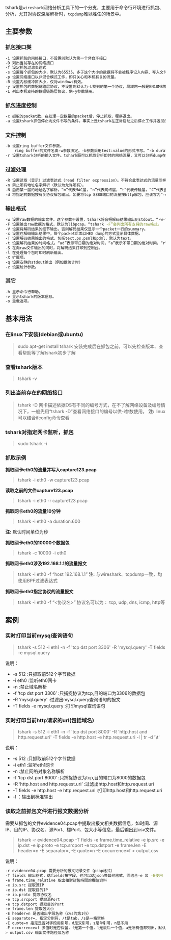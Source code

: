 tshark是`wireshark`网络分析工具下的一个分支，主要用于命令行环境进行抓包、分析，尤其对协议深层解析时，`tcpdump`难以胜任的场景中。

## 主要参数

### 抓包接口类

```bash
-i 设置抓包的网络接口，不设置则默认为第一个非自环接口
-D 列出当前存在的网络接口
-f 设定抓包过滤表达式
-s 设置每个抓包的大小，默认为65535，多于这个大小的数据将不会被程序记入内存、写入文件。（这个参数相当于tcpdump的-s，tcpdump默认抓包的大小仅为68）
-p 设置网络接口以非混合模式工作，即只关心和本机有关的流量。
-B 设置内核缓冲区大小，仅对windows有效。
-y 设置抓包的数据链路层协议，不设置则默认为-L找到的第一个协议，局域网一般是EN10MB等。
-L 列出本机支持的数据链路层协议，供-y参数使用。  
```

### 抓包进度控制

```bash
-c 抓取的packet数，在处理一定数量的packet后，停止抓取，程序退出。
-a 设置tshark抓包停止向文件书写的条件，事实上是tshark在正常启动之后停止工作并返回的条件。条件写为test:value的形式，如“-a duration:5”表示tshark启动后在5秒内抓包然后停止；“-a filesize:10”表示tshark在输出文件达到10kB后停止；“-a files:n”表示tshark在写满n个文件后停止。
```



### 文件控制

```bash
-b 设置ring buffer文件参数。
    ring buffer的文件名由-w参数决定。-b参数采用test:value的形式书写。“-b duration:5”表示每5秒写下一个ring buffer文件；“-b filesize:5”表示每达到5kB写下一个ring buffer文件；“-b files:7”表示ring buffer文件最多7个，周而复始地使用，如果这个参数不设定，tshark会将磁盘写满为止。
-r 设置tshark分析的输入文件。tshark既可以抓取分析即时的网络流量，又可以分析dump在文件中的数据。-r不能是命名管道和标准输入。
```

### 过滤处理

```bash
-R 设置读取（显示）过滤表达式（read filter expression）。不符合此表达式的流量同样不会被写入文件。注意，读取（显示）过滤表达式的语法和底层相关的抓包过滤表达式语法不相同。类似于抓包过滤表达式，在命令行使用时最好将它们quote起来。
-n 禁止所有地址名字解析（默认为允许所有）。
-N 启用某一层的地址名字解析。“m”代表MAC层，“n”代表网络层，“t”代表传输层，“C”代表当前异步DNS查找。如果-n和-N参数同时存在，-n将被忽略。如果-n和-N参数都不写，则默认打开所有地址名字解析。
-d 将指定的数据按有关协议解包输出。如要将tcp 8888端口的流量按http解包，应该写为“-d tcp.port==8888,http”。注意选择子和解包协议之间不能留空格。
```

### 输出格式

```bash
-w 设置raw数据的输出文件。这个参数不设置，tshark将会把解码结果输出到stdout。“-w-”表示把raw输出到stdout。如果要把解码结果输出到文件，使用重定向“>”而不要-w参数。
-F 设置输出raw数据的格式，默认为libpcap。“tshark -F”会列出所有支持的raw格式。
-V 设置将解码结果的细节输出，否则解码结果仅显示一个packet一行的summary。
-x 设置在解码输出结果中，每个packet后面以HEX dump的方式显示具体数据。
-T 设置解码结果输出的格式，包括text,ps,psml和pdml，默认为text。
-t 设置解码结果的时间格式。“ad”表示带日期的绝对时间，“a”表示不带日期的绝对时间，“r”表示从第一个包到现在的相对时间，“d”表示两个相邻包之间的增量时间（delta）。
-S 在向raw文件输出的同时，将解码结果打印到控制台。
-l 在处理每个包时即时刷新输出。
-X 扩展项。
-q 设置安静的stdout输出（例如做统计时）
-z 设置统计参数。
```

### 其它

```bash
-h 显示命令行帮助。
-v 显示tshark的版本信息。
-o 重载选项。
```

## 基本用法

### 在linux下安装(debian或ubuntu)

> sudo apt-get install tshark
>  安装完成后在抓包之前，可以先检查版本、查看帮助等了解tshark初步了解

### 查看tshark版本

> tshark -v

### 列出当前存在的网络接口

> tshark -D
>  网卡描述依据OS有不同的编号方式，在不了解网络设备及编号情况下，一般先用“tshark -D”查看网络接口的编号以供-i参数使用。
>  **注:** linux可以结合ifconfig命令查看

### tshark对指定网卡监听，抓包

> sudo tshark -i <interface>

### 抓取示例

**抓取网卡eth0的流量并写入capture123.pcap**

> tshark -i eth0 -w capture123.pcap

**读取之前的文件capture123.pcap**

> tshark -i eth0 -r capture123.pcap

**抓取网卡eth0的流量10分钟**

> tshark -i eth0 -a duration:600

**注:** 默认时间单位为秒

**抓取网卡eth0的10000个数据包**

> tshark -c 10000 -i eth0

**抓取网卡eth0涉及192.168.1.1的流量报文**

> tshark -i eth0 -f “host 192.168.1.1”
>  **注:** 与wireshark、tcpdump一致，均使用BPF过滤表达式

**抓取网卡eth0指定协议的流量报文**

> tshark -i eth0 -f “<协议名>”
>  协议名可以为： tcp, udp, dns, icmp, http等

## 案例

### 实时打印当前mysql查询语句

> tshark -s 512 -i eth1 -n -f 'tcp dst port 3306' -R 'mysql.query' -T fields -e mysql.query

说明：

- -s 512 :只抓取前512个字节数据
- -i eth0 :监听eth0网卡
- -n :禁止域名解析
- -f ‘tcp dst port 3306’ :只捕捉协议为tcp,目的端口为3306的数据包
- -R ‘mysql.query’ :过滤出mysql.query查询语句的报文
- -T fields -e mysql.query :打印mysql查询语句

### 实时打印当前http请求的url(包括域名)

> tshark -s 512 -i eth1 -n -f 'tcp dst port 8000' -R 'http.host and http.request.uri' -T fields -e http.host -e http.request.uri -l | tr -d '\t'

说明：

- -s 512 :只抓取前512个字节数据
- -i eth1 :监听eth1网卡
- -n :禁止网络对象名称解析
- -f ‘tcp dst port 8000’ :只捕捉协议为tcp,目的端口为8000的数据包
- -R ‘http.host and http.request.uri’ :过滤出http.host和http.request.uri
- -T fields -e http.host -e http.request.uri :打印http.host和http.request.uri
- -l ：输出到标准输出

### 读取之前抓包文件进行报文数据分析

需要从抓包的文件evidence04.pcap中提取出报文相关数据信息，如时间、源IP、目的IP、协议名、源Port、標Port、包大小等信息，最后输出到csv文件。

> tshark -r evidence04.pcap -T fields -e frame.time_relative -e ip.src -e ip.dst -e ip.proto -e tcp.srcport -e tcp.dstport -e frame.len -E header=n -E separator=, -E quote=n -E occurrence=f > output.csv

说明：

```bash
-r evidence04.pcap 需要分析的报文记录文件（pcap格式）
-T fields 输出格式，选fields按字段，也可以选json等其他格式，需结合-e 及 -E使用
-e frame.time_relative 取出相對封包時間的欄位資料
-e ip.src 提取源IP
-e ip.dst 提取目的IP
-e ip.proto 提取协议名
-e tcp.srcport 提取源Port
-e tcp.dstport 提取目的Port
-e frame.len 提取包大小
-E header=n 是否输出字段名称（cvs的第1行）
-E separator=, 指定分割符，/t是tab，/s是一格空格
-E quote=n 指定是否对字段用引号，d是双引号，s是单引号，n是不用
-E occurrence=f 多值时是否保留，f是第一个值，l是最后一个值，a是所有值都列出，默认全部
> output.csv 输出文件路径及名称
```

